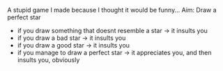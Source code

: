 A stupid game I made because I thought it would be funny...
Aim: Draw a perfect star
- if you draw something that doesnt resemble a star -> it insults you
- if you draw a bad star -> it insults you
- if you draw a good star -> it insults you
- if you manage to draw a perfect star -> it appreciates you, and then insults you, obviously
